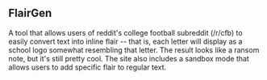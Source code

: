FlairGen
----------------------------

A tool that allows users of reddit's college football subreddit (/r/cfb) to easily convert text into inline flair -- that is, each letter will display as a school logo somewhat resembling that letter. The result looks like a ransom note, but it's still pretty cool. The site also includes a sandbox mode that allows users to add specific flair to regular text.

